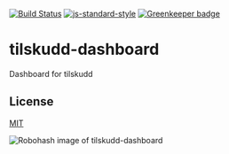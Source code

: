 [![Build Status](https://travis-ci.org/telemark/tilskudd-dashboard.svg?branch=master)](https://travis-ci.org/telemark/tilskudd-dashboard)
[![js-standard-style](https://img.shields.io/badge/code%20style-standard-brightgreen.svg?style=flat)](https://github.com/feross/standard)
[![Greenkeeper badge](https://badges.greenkeeper.io/telemark/tilskudd-dashboard.svg)](https://greenkeeper.io/)

# tilskudd-dashboard

Dashboard for tilskudd

## License

[MIT](LICENSE)

![Robohash image of tilskudd-dashboard](https://robots.kebabstudios.party/tilskudd-dashboard.png "Robohash image of tilskudd-dashboard")